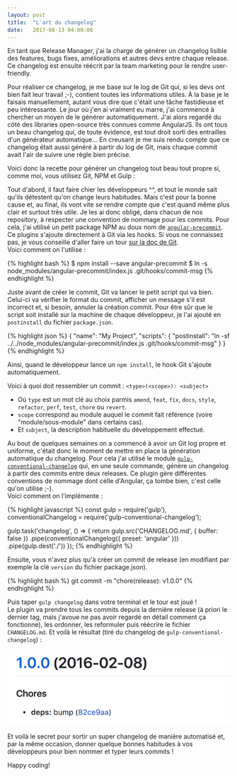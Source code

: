 ```yaml
---
layout: post
title:  "L'art du changelog"
date:   2017-08-13 04:00:00
---
```


En tant que Release Manager, j'ai la charge de générer un changelog lisible des features, bugs fixes, améliorations et autres devs entre chaque release. Ce changelog est ensuite réécrit par la team marketing pour le rendre user-friendly.<!--break-->

Pour réaliser ce changelog, je me base sur le log de Git qui, si les devs ont bien fait leur travail&nbsp;;-), contient toutes les informations utiles. À la base je le faisais manuellement, autant vous dire que c'était une tâche fastidieuse et peu intéressante. Le jour où j'en ai vraiment eu marre, j'ai commencé à chercher un moyen de le générer automatiquement. J'ai alors regardé du côté des libraries open-source très connues comme AngularJS. Ils ont tous un beau changelog qui, de toute évidence, est tout droit sorti des entrailles d'un générateur automatique... En creusant je me suis rendu compte que ce changelog était aussi généré à partir du log de Git, mais chaque commit avait l'air de suivre une règle bien précise.

Voici donc la recette pour générer un changelog tout beau tout propre si, comme moi, vous utilisez Git, NPM et Gulp :

Tout d'abord, il faut faire chier les développeurs ^^, et tout le monde sait qu'ils détestent qu'on change leurs habitudes. Mais c'est pour la bonne cause et, au final, ils vont vite se rendre compte que c'est quand même plus clair et surtout très utile. Je les ai donc obligé, dans chacun de nos repository, à respecter une convention de nommage pour les commits. Pour cela, j'ai utilisé un petit package NPM au doux nom de <a target="_blank" href="https://www.npmjs.com/package/angular-precommit">`angular-precommit`</a>.<br>
Ce plugins s'ajoute directement à Git via les hooks. Si vous ne connaissez pas, je vous conseille d'aller faire un tour <a target="_blank" href="https://git-scm.com/book/gr/v2/Customizing-Git-Git-Hooks">sur la doc de Git</a>.<br>
Voici comment on l'utilise :

{% highlight bash %}
$ npm install --save angular-precommit
$ ln -s node_modules/angular-precommit/index.js .git/hooks/commit-msg
{% endhighlight %}

Juste avant de créer le commit, Git va lancer le petit script qui va bien. Celui-ci va vérifier le format du commit, afficher un message s'il est incorrect et, si besoin, annuler la création commit. Pour être sûr que le script soit installé sur la machine de chaque développeur, je l'ai ajouté en `postinstall` du fichier `package.json`.

{% highlight json %}
{
  "name": "My Project",
  "scripts": {
    "postinstall": "ln -sf ../../node_modules/angular-precommit/index.js .git/hooks/commit-msg"
  }
}
{% endhighlight %}

Ainsi, quand le développeur lance un `npm install`, le hook Git s'ajoute automatiquement.

Voici à quoi doit ressembler un commit : `<type>(<scope>): <subject>`
* Où `type` est un mot clé au choix parmis `amend`, `feat`, `fix`, `docs`, `style`, `refactor`, `perf`, `test`, `chore` ou `revert`.
* `scope` correspond au module auquel le commit fait référence (voire "module/sous-module" dans certains cas).
* Et `subject`, la description habituelle du développement effectué.

Au bout de quelques semaines on a commencé à avoir un Git log propre et uniforme, c'était donc le moment de mettre en place la génération automatique du changelog. Pour cela j'ai utilisé le module <a target="_blank" href="https://github.com/conventional-changelog/conventional-changelog/tree/master/packages/gulp-conventional-changelog">`gulp-conventional-changelog`</a> qui, en une seule commande, génère un changelog à partir des commits entre deux releases. Ce plugin gère différentes conventions de nommage dont celle d'Angular, ça tombe bien, c'est celle qu'on utilise ;-).<br>
Voici comment on l'implémente :

{% highlight javascript %}
const gulp = require('gulp'),
    conventionalChangelog = require('gulp-conventional-changelog');

gulp.task('changelog', () => {
    return gulp.src('CHANGELOG.md', { buffer: false })
        .pipe(conventionalChangelog({ preset: 'angular' }))
        .pipe(gulp.dest('./'))
});
{% endhighlight %}

Ensuite, vous n'avez plus qu'à créer un commit de release (en modifiant par exemple la clé `version` du fichier package.json).

{% highlight bash %}
git commit -m "chore(release): v1.0.0"
{% endhighlight %}

Puis taper `gulp changelog` dans votre terminal et le tour est joué !<br>
Le plugin va prendre tous les commits depuis la dernière release (à priori le dernier tag, mais j'avoue ne pas avoir regardé en détail comment ça fonctionne), les ordonner, les reformuler puis réécrire le fichier `CHANGELOG.md`. Et voilà le résultat (tiré du changelog de `gulp-conventional-changelog`) :

![changelog exemple](/assets/changelog.png)

Et voilà le secret pour sortir un super changelog de manière automatisé et, par la même occasion, donner quelque bonnes habitudes à vos développeurs pour bien nommer et typer leurs commits !

Happy coding!
